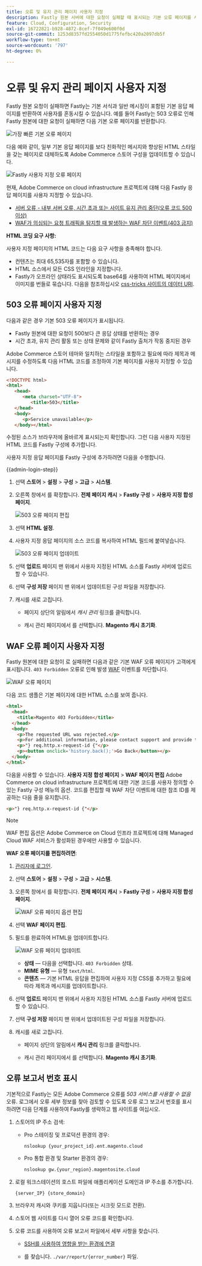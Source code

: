 ```yaml
---
title: 오류 및 유지 관리 페이지 사용자 지정
description: Fastly 원본 서버에 대한 요청이 실패할 때 표시되는 기본 오류 페이지를 사용자 지정하는 방법을 알아봅니다.
feature: Cloud, Configuration, Security
exl-id: 16722821-b928-4872-8cef-7f049e600f0d
source-git-commit: 1253d8357fd2554050d1775fefbc420a2097db5f
workflow-type: tm+mt
source-wordcount: '797'
ht-degree: 0%

---
```


# 오류 및 유지 관리 페이지 사용자 지정

Fastly 원본 요청이 실패하면 Fastly는 기본 서식과 일반 메시징이 포함된 기본 응답 페이지를 반환하여 사용자를 혼동시킬 수 있습니다. 예를 들어 Fastly는 503 오류로 인해 Fastly 원본에 대한 요청이 실패하면 다음 기본 오류 페이지를 반환합니다.

![가장 빠른 기본 오류 페이지](../../assets/cdn/fastly-503-example.png)

다음 예와 같이, 일부 기본 응답 페이지를 보다 친화적인 메시지와 향상된 HTML 스타일을 갖는 페이지로 대체하도록 Adobe Commerce 스토어 구성을 업데이트할 수 있습니다.

![Fastly 사용자 지정 오류 페이지](../../assets/cdn/fastly-new-error-page.png)

현재, Adobe Commerce on cloud infrastructure 프로젝트에 대해 다음 Fastly 응답 페이지를 사용자 지정할 수 있습니다.

- [서버 오류 - 내부 서버 오류, 시간 초과 또는 사이트 유지 관리 중단(오류 코드 500 이상)](#customize-the-503-error-page)
- [WAF가 의심되는 요청 트래픽을 탐지할 때 발생하는 WAF 차단 이벤트(403 금지)](#customize-the-waf-error-page)

**HTML 코딩 요구 사항:**

사용자 지정 페이지의 HTML 코드는 다음 요구 사항을 충족해야 합니다.

- 컨텐츠는 최대 65,535자를 포함할 수 있습니다.
- HTML 소스에서 모든 CSS 인라인을 지정합니다.
- Fastly가 오프라인 상태라도 표시되도록 base64를 사용하여 HTML 페이지에서 이미지를 번들로 묶습니다. 다음을 참조하십시오 [css-tricks 사이트의 데이터 URI](https://css-tricks.com/data-uris/).

## 503 오류 페이지 사용자 지정

다음과 같은 경우 기본 503 오류 페이지가 표시됩니다.

- Fastly 원본에 대한 요청이 500보다 큰 응답 상태를 반환하는 경우
- 시간 초과, 유지 관리 활동 또는 상태 문제와 같이 Fastly 출처가 작동 중지된 경우

Adobe Commerce 스토어 테마와 일치하는 스타일을 포함하고 필요에 따라 제목과 메시지를 수정하도록 다음 HTML 코드를 조정하여 기본 페이지를 사용자 지정할 수 있습니다.

```html
<!DOCTYPE html>
<html>
   <head>
      <meta charset="UTF-8">
         <title>503</title>
   </head>
   <body>
      <p>Service unavailable</p>
   </body></html>
```

수정된 소스가 브라우저에 올바르게 표시되는지 확인합니다. 그런 다음 사용자 지정된 HTML 코드를 Fastly 구성에 추가합니다.

사용자 지정 응답 페이지를 Fastly 구성에 추가하려면 다음을 수행합니다.

{{admin-login-step}}

1. 선택 **스토어** > **설정** > **구성** > **고급** > **시스템**.

1. 오른쪽 창에서 를 확장합니다. **전체 페이지 캐시** > **Fastly 구성** > **사용자 지정 합성 페이지**.

   ![503 오류 페이지 편집](../../assets/cdn/fastly-custom-synthetic-pages-edit-html.png)

1. 선택 **HTML 설정**.

1. 사용자 지정 응답 페이지의 소스 코드를 복사하여 HTML 필드에 붙여넣습니다.

   ![503 오류 페이지 업데이트](../../assets/cdn/fastly-customize-503-response.png)

1. 선택 **업로드** 페이지 맨 위에서 사용자 지정된 HTML 소스를 Fastly 서버에 업로드할 수 있습니다.

1. 선택 **구성 저장** 페이지 맨 위에서 업데이트된 구성 파일을 저장합니다.

1. 캐시를 새로 고칩니다.

   - 페이지 상단의 알림에서 *캐시 관리* 링크를 클릭합니다.

   - 캐시 관리 페이지에서 를 선택합니다. **Magento 캐시 초기화**.

## WAF 오류 페이지 사용자 지정

Fastly 원본에 대한 요청이 로 실패하면 다음과 같은 기본 WAF 오류 페이지가 고객에게 표시됩니다. `403 Forbidden` 오류로 인해 발생 [WAF](fastly-waf-service.md) 이벤트를 차단합니다.

![WAF 오류 페이지](../../assets/cdn/fastly-waf-403-error.png)

다음 코드 샘플은 기본 페이지에 대한 HTML 소스를 보여 줍니다.

```html
<html>
  <head>
    <title>Magento 403 Forbidden</title>
  </head>
  <body>
    <p>The requested URL was rejected.</p>
    <p>For additional information, please contact support and provide this reference ID:</p>
    <p>"} req.http.x-request-id {"</p>
    <p><button onclick='history.back();'>Go Back</button></p>
  </body>
</html>
```

다음을 사용할 수 있습니다. **사용자 지정 합성 페이지** > **WAF 페이지 편집** Adobe Commerce on cloud infrastructure 프로젝트에 대한 기본 코드를 사용자 정의할 수 있는 Fastly 구성 메뉴의 옵션. 코드를 편집할 때 WAF 차단 이벤트에 대한 참조 ID를 제공하는 다음 줄을 유지합니다.

```html
<p>"} req.http.x-request-id {"</p>
```

>[!NOTE]
>
>WAF 편집 옵션은 Adobe Commerce on Cloud 인프라 프로젝트에 대해 Managed Cloud WAF 서비스가 활성화된 경우에만 사용할 수 있습니다.

**WAF 오류 페이지를 편집하려면**:

1. [관리자에 로그인](../../get-started/onboarding.md#access-your-admin-panel).

1. 선택 **스토어** > **설정** > **구성** > **고급** > **시스템**.

1. 오른쪽 창에서 를 확장합니다. **전체 페이지 캐시** > **Fastly 구성** > **사용자 지정 합성 페이지**.

   ![WAF 오류 페이지 옵션 편집](../../assets/cdn/fastly-custom-synthetic-pages-edit-waf.png)

1. 선택 **WAF 페이지 편집**.

1. 필드를 완료하여 HTML을 업데이트합니다.

   ![WAF 오류 페이지 업데이트](../../assets/cdn/fastly-edit-waf-html.png)

   - **상태** — 다음을 선택합니다. `403 Forbidden` 상태.
   - **MIME 유형** — 유형 `text/html`.
   - **콘텐츠** — 기본 HTML 응답을 편집하여 사용자 지정 CSS를 추가하고 필요에 따라 제목과 메시지를 업데이트합니다.

1. 선택 **업로드** 페이지 맨 위에서 사용자 지정된 HTML 소스를 Fastly 서버에 업로드할 수 있습니다.

1. 선택 **구성 저장** 페이지 맨 위에서 업데이트된 구성 파일을 저장합니다.

1. 캐시를 새로 고칩니다.

   - 페이지 상단의 알림에서 **캐시 관리** 링크를 클릭합니다.

   - 캐시 관리 페이지에서 를 선택합니다. **Magento 캐시 초기화**.

## 오류 보고서 번호 표시

기본적으로 Fastly는 모든 Adobe Commerce 오류를 *503 서비스를 사용할 수 없음* 오류. 로그에서 오류 세부 정보를 찾아 검토할 수 있도록 오류 로그 보고서 번호를 표시하려면 다음 단계를 사용하여 Fastly를 생략하고 웹 사이트를 여십시오.

1. 스토어의 IP 주소 검색:

   - Pro 스테이징 및 프로덕션 환경의 경우:

     ```bash
     nslookup {your_project_id}.ent.magento.cloud
     ```

   - Pro 통합 환경 및 Starter 환경의 경우:

     ```bash
     nslookup gw.{your_region}.magentosite.cloud
     ```

1. 로컬 워크스테이션의 호스트 파일에 애플리케이션 도메인과 IP 주소를 추가합니다.

   ```text
   {server_IP} {store_domain}
   ```

1. 브라우저 캐시와 쿠키를 지웁니다(또는 시크릿 모드로 전환).

1. 스토어 웹 사이트를 다시 열어 오류 코드를 확인합니다.

1. 오류 코드를 사용하여 오류 보고서 파일에서 세부 사항을 찾습니다.

   - [SSH를 사용하여 영향을 받는 환경에 연결](../development/secure-connections.md#connect-to-a-remote-environment)

   - 를 찾습니다. `./var/report/{error_number}` 파일.
